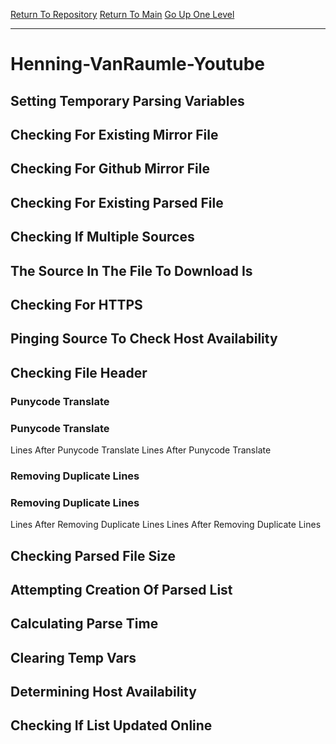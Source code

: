 [Return To Repository](https://github.com/DigitalWarrior/piholeparser/)
[Return To Main](https://github.com/DigitalWarrior/piholeparser/blob/master/RecentRunLogs/Mainlog.md)
[Go Up One Level](https://github.com/DigitalWarrior/piholeparser/blob/master/RecentRunLogs/TopLevelScripts/30-Processing-External-Blacklists.md)
____________________________________
# Henning-VanRaumle-Youtube
## Setting Temporary Parsing Variables
## Checking For Existing Mirror File
## Checking For Github Mirror File
## Checking For Existing Parsed File
## Checking If Multiple Sources
## The Source In The File To Download Is
## Checking For HTTPS
## Pinging Source To Check Host Availability
## Checking File Header
### Punycode Translate
### Punycode Translate
 Lines After Punycode Translate
 Lines After Punycode Translate
### Removing Duplicate Lines
### Removing Duplicate Lines
 Lines After Removing Duplicate Lines
 Lines After Removing Duplicate Lines
## Checking Parsed File Size
## Attempting Creation Of Parsed List
## Calculating Parse Time
## Clearing Temp Vars
## Determining Host Availability
## Checking If List Updated Online

